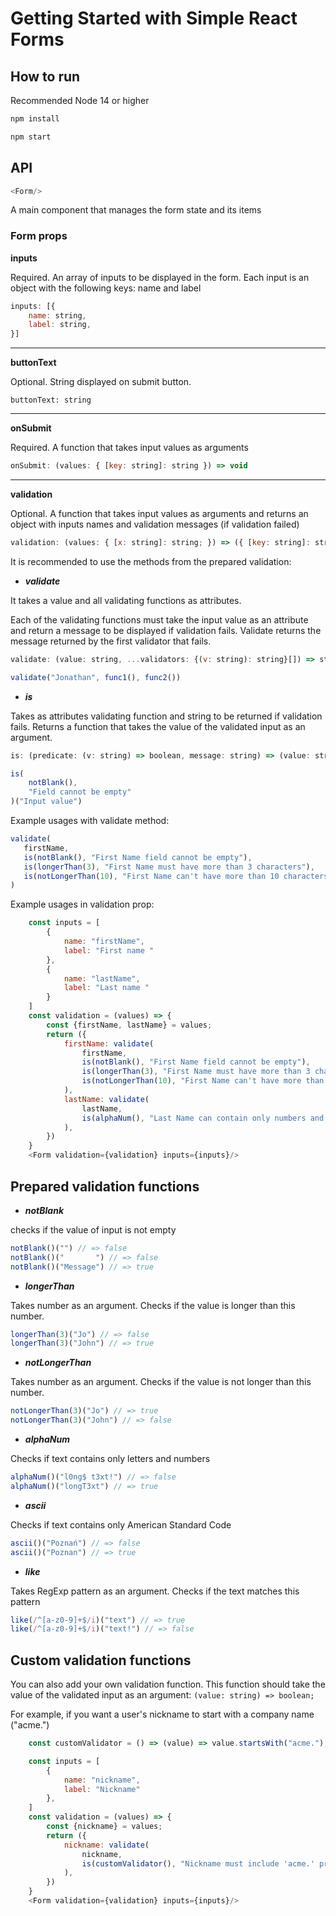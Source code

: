 # Getting Started with Simple React Forms

## How to run

Recommended Node 14 or higher

```javascript
npm install

npm start
```
## API

```javascript
<Form/>
```
A main component that manages the form state and its items

### Form props

**inputs**

Required. An array of inputs to be displayed in the form. Each input is an object with the following keys: name and label

```javascript
inputs: [{
    name: string, 
    label: string,
}]
```
---

**buttonText**

Optional. String displayed on submit button.

`buttonText: string`

---

**onSubmit**

Required. A function that takes input values as arguments

```javascript
onSubmit: (values: { [key: string]: string }) => void
```

---

**validation**

Optional. A function that takes input values as arguments and returns an object with inputs names and validation messages (if validation failed)

```javascript
validation: (values: { [x: string]: string; }) => ({ [key: string]: string })
```

It is recommended to use the methods from the prepared validation:

- ***validate***

It takes a value and all validating functions as attributes.

Each of the validating functions must take the input value as an attribute and return a message to be displayed if validation fails. Validate returns the message returned by the first validator that fails.

```javascript
validate: (value: string, ...validators: {(v: string): string}[]) => string
```

```javascript
validate("Jonathan", func1(), func2())
```

- ***is***

Takes as attributes validating function and string to be returned if validation fails. Returns a function that takes the value of the validated input as an argument.

```javascript
is: (predicate: (v: string) => boolean, message: string) => (value: string) => string
```

```javascript
is(
    notBlank(),
    "Field cannot be empty"
)("Input value")
```

Example usages with validate method:

```javascript
validate(
   firstName,
   is(notBlank(), "First Name field cannot be empty"),
   is(longerThan(3), "First Name must have more than 3 characters"),
   is(notLongerThan(10), "First Name can't have more than 10 characters")
)
```

Example usages in validation prop:

```javascript
    const inputs = [
        {
            name: "firstName",
            label: "First name "
        },
        {
            name: "lastName",
            label: "Last name "
        }
    ]
    const validation = (values) => {
        const {firstName, lastName} = values;
        return ({
            firstName: validate(
                firstName,
                is(notBlank(), "First Name field cannot be empty"),
                is(longerThan(3), "First Name must have more than 3 characters"),
                is(notLongerThan(10), "First Name can't have more than 10 characters")
            ),
            lastName: validate(
                lastName,
                is(alphaNum(), "Last Name can contain only numbers and letters")
            ),
        })
    }
    <Form validation={validation} inputs={inputs}/>
```

## Prepared validation functions

- ***notBlank***

checks if the value of input is not empty

```javascript
notBlank()("") // => false
notBlank()("       ") // => false
notBlank()("Message") // => true
```

- ***longerThan***

Takes number as an argument. 
Checks if the value is longer than this number.

```javascript
longerThan(3)("Jo") // => false
longerThan(3)("John") // => true
```

- ***notLongerThan***

Takes number as an argument.
Checks if the value is not longer than this number.

```javascript
notLongerThan(3)("Jo") // => true
notLongerThan(3)("John") // => false
```

- ***alphaNum***

Checks if text contains only letters and numbers

```javascript
alphaNum()("l0ng$ t3xt!") // => false
alphaNum()("longT3xt") // => true
```

- ***ascii***

Checks if text contains only American Standard Code

```javascript
ascii()("Poznań") // => false
ascii()("Poznan") // => true
```

- ***like***

Takes RegExp pattern as an argument.
Checks if the text matches this pattern

```javascript
like(/^[a-z0-9]+$/i)("text") // => true
like(/^[a-z0-9]+$/i)("text!") // => false
```

## Custom validation functions

You can also add your own validation function. This function should take the value of the validated input as an argument:
`(value: string) => boolean;`

For example, if you want a user's nickname to start with a company name ("acme.")

```javascript
    const customValidator = () => (value) => value.startsWith("acme.");

    const inputs = [
        {
            name: "nickname",
            label: "Nickname"
        },
    ]
    const validation = (values) => {
        const {nickname} = values;
        return ({
            nickname: validate(
                nickname,
                is(customValidator(), "Nickname must include 'acme.' prefix"),
            ),
        })
    }
    <Form validation={validation} inputs={inputs}/>
```

